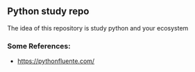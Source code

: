 ## Python study repo

The idea of this repository is study python and your ecosystem











### Some References:


- https://pythonfluente.com/

